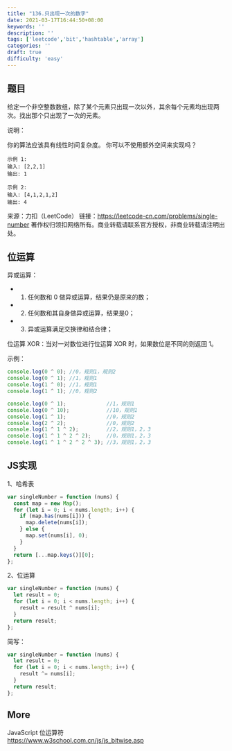 ```yaml
---
title: "136.只出现一次的数字"
date: 2021-03-17T16:44:50+08:00
keywords: ''
description: ''
tags: ['leetcode','bit','hashtable','array']
categories: ''
draft: true
difficulty: 'easy'
---
```


## 题目

给定一个非空整数数组，除了某个元素只出现一次以外，其余每个元素均出现两次。找出那个只出现了一次的元素。

说明：

你的算法应该具有线性时间复杂度。 你可以不使用额外空间来实现吗？

```
示例 1:
输入: [2,2,1]
输出: 1

示例 2:
输入: [4,1,2,1,2]
输出: 4
```

来源：力扣（LeetCode）
链接：https://leetcode-cn.com/problems/single-number
著作权归领扣网络所有。商业转载请联系官方授权，非商业转载请注明出处。

## 位运算

异或运算：

- 1. 任何数和 0 做异或运算，结果仍是原来的数；
- 2. 任何数和其自身做异或运算，结果是0；
- 3. 异或运算满足交换律和结合律；

位运算 XOR：当对一对数位进行位运算 XOR 时，如果数位是不同的则返回 1。

示例：
```javascript
console.log(0 ^ 0); //0，规则1，规则2
console.log(0 ^ 1); //1，规则1
console.log(1 ^ 0); //1，规则1
console.log(1 ^ 1); //0，规则2

console.log(0 ^ 1);             //1，规则1
console.log(0 ^ 10);            //10，规则1
console.log(1 ^ 1);             //0，规则2
console.log(2 ^ 2);             //0，规则2
console.log(1 ^ 1 ^ 2);         //2，规则1，2，3
console.log(1 ^ 1 ^ 2 ^ 2);     //0，规则1，2，3
console.log(1 ^ 1 ^ 2 ^ 2 ^ 3); //3，规则1，2，3
```

## JS实现

1、哈希表

```javascript
var singleNumber = function (nums) {
  const map = new Map();
  for (let i = 0; i < nums.length; i++) {
    if (map.has(nums[i])) {
      map.delete(nums[i]);
    } else {
      map.set(nums[i], 0);
    }
  }
  return [...map.keys()][0];
};
```

2、位运算

```javascript
var singleNumber = function (nums) {
  let result = 0;
  for (let i = 0; i < nums.length; i++) {
    result = result ^ nums[i];
  }
  return result;
};
```

简写：

```javascript
var singleNumber = function (nums) {
  let result = 0;
  for (let i = 0; i < nums.length; i++) {
    result ^= nums[i];
  }
  return result;
};
```

## More

JavaScript 位运算符  
https://www.w3school.com.cn/js/js_bitwise.asp